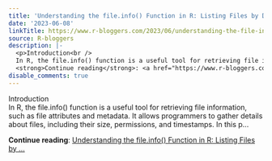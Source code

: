 ```yaml
---
title: 'Understanding the file.info() Function in R: Listing Files by Date'
date: '2023-06-08'
linkTitle: https://www.r-bloggers.com/2023/06/understanding-the-file-info-function-in-r-listing-files-by-date/
source: R-bloggers
description: |-
  <p>Introduction<br />
  In R, the file.info() function is a useful tool for retrieving file information, such as file attributes and metadata. It allows programmers to gather details about files, including their size, permissions, and timestamps. In this p...</p>
  <strong>Continue reading</strong>: <a href="https://www.r-bloggers.com/2023/06/understanding-the-file-info-function-in-r-listing-files-by-date/">Understanding the file.info() Function in R: Listing Files by ...
disable_comments: true
---
```

<p>Introduction<br />
In R, the file.info() function is a useful tool for retrieving file information, such as file attributes and metadata. It allows programmers to gather details about files, including their size, permissions, and timestamps. In this p...</p>
<strong>Continue reading</strong>: <a href="https://www.r-bloggers.com/2023/06/understanding-the-file-info-function-in-r-listing-files-by-date/">Understanding the file.info() Function in R: Listing Files by ...